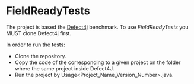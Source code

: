 # FieldReadyTests

The project is based the [Defect4j](https://github.com/rjust/defects4j) benchmark. 
To use *FieldReadyTests* you MUST clone Defect4j first.

In order to run the tests:

* Clone the repository.
* Copy the code of the corresponding to a given project on the folder where the same project inside Defect4J.
* Run the project by Usage<Project_Name_Version_Number>.java.


